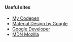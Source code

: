 #### Useful sites

- [My Codepen](https://codepen.io/Ledel/)
- [Material Design by Google](https://material.io/design/)
- [Google Developer](https://developers.google.com/)
- [MDN Mozilla](https://developer.mozilla.org/sv-SE/)
